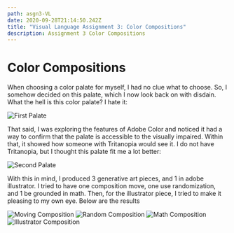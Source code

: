 ```yaml
---
path: asgn3-VL
date: 2020-09-28T21:14:50.242Z
title: "Visual Language Assignment 3: Color Compositions"
description: Assignment 3 Color Compositions
---
```

# Color Compositions

When choosing a color palate for myself, I had no clue what to choose. So, I somehow decided on this palate, which I now look back on with disdain. What the hell is this color palate? I hate it:

![First Palate](/../assets/VL/palateA.png)

That said, I was exploring the features of Adobe Color and noticed it had a way to confirm that the palate is accessible to the visually impaired. Within that, it showed how someone with Tritanopia would see it. I do not have Tritanopia, but I thought this palate fit me a lot better:

![Second Palate](/../assets/VL/palateB.png)

With this in mind, I produced 3 generative art pieces, and 1 in adobe illustrator. I tried to have one composition move, one use randomization, and 1 be grounded in math. Then, for the illustrator piece, I tried to make it pleasing to my own eye. Below are the results

![Moving Composition](/../assets/VL/comp1.gif)
![Random Composition](/../assets/VL/comp2.png)
![Math Composition](/../assets/VL/comp3.png)
![Illustrator Composition](/../assets/VL/comp4.png)